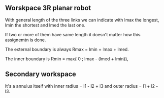 ## Worskpace 3R planar robot

With general length of the three links we can indicate with lmax the longest, lmin the shortest and lmed the last one. 

If two or more of them have same length it doesn't matter how this assignemtn is done.

The external boundary is always Rmax = lmin + lmax + lmed.

The inner boundary is Rmin = max{ 0 ; lmax - (lmed + lmin)},

## Secondary workspace

It's a annulus itself with inner radius = l1 - l2 + l3 and outer radius = l1 + l2 - l3.
